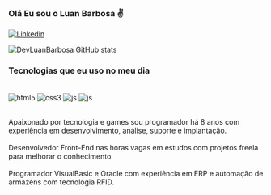 ### Olá Eu sou o Luan Barbosa ✌️

[![Linkedin](https://img.shields.io/badge/LinkedIn-0077B5?style=for-the-badge&logo=linkedin&logoColor=white)](https://www.linkedin.com/in/luan-barbosa)


![DevLuanBarbosa GitHub stats](https://github-readme-stats.vercel.app/api?username=devluanbarbosa&show_icons=true&theme=tokyonight)


### Tecnologias que eu uso no meu dia

<div style="display: inline_block"><br/>
    <img align="center" src="https://img.shields.io/badge/HTML5-E34F26?style=for-the-badge&logo=html5&logoColor=white" alt="html5"/>
    <img align="center" src="https://img.shields.io/badge/CSS3-1572B6?style=for-the-badge&logo=css3&logoColor=white" alt="css3"/>
    <img align="center" src="https://img.shields.io/badge/JavaScript-F7DF1E?style=for-the-badge&logo=javascript&logoColor=black" alt="js"/>
    <img align="center" src="https://img.shields.io/badge/Bootstrap-563D7C?style=for-the-badge&logo=bootstrap&logoColor=white" alt="js"/><br/><br/>
</div>

Apaixonado por tecnologia e games sou programador há 8 anos com experiência em desenvolvimento, análise, suporte e implantação.
<br/>
<br/>
Desenvolvedor Front-End nas horas vagas em estudos com projetos freela para melhorar o conhecimento.
<br/><br/>
Programador VisualBasic e Oracle com experiência em ERP e automação de armazéns com tecnologia RFID.
<br/>
